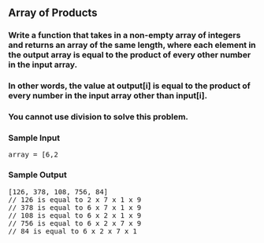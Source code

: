 ## Array of Products

### Write a function that takes in a non-empty array of integers and returns an array of the same length, where each element in the output array is equal to the product of every other number in the input array.

### In other words, the value at <span>output[i]</span> is equal to the product of every number in the input array other than <span>input[i]</span>.

### You cannot use division to solve this problem. 

<h3>Sample Input</h3>
<pre><span class="CodeEditor-promptParameter">array</span> = [6,2
</pre>

<h3>Sample Output</h3>
<pre>[126, 378, 108, 756, 84]
<span class="CodeEditor-promptComment">// 126 is equal to 2 x 7 x 1 x 9</span>
<span class="CodeEditor-promptComment">// 378 is equal to 6 x 7 x 1 x 9</span>
<span class="CodeEditor-promptComment">// 108 is equal to 6 x 2 x 1 x 9</span>
<span class="CodeEditor-promptComment">// 756 is equal to 6 x 2 x 7 x 9</span>
<span class="CodeEditor-promptComment">// 84 is equal to 6 x 2 x 7 x 1</span>
</pre>